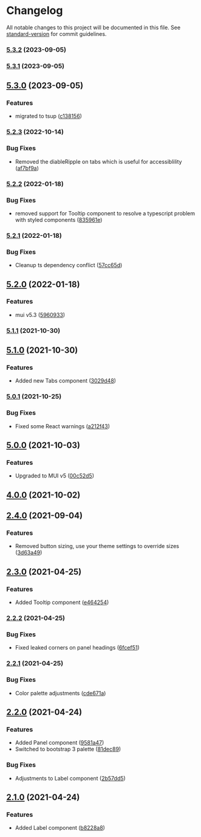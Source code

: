# Changelog

All notable changes to this project will be documented in this file. See [standard-version](https://github.com/conventional-changelog/standard-version) for commit guidelines.

### [5.3.2](https://github.com/claytonfbell/material-ui-bootstrap/compare/v5.3.1...v5.3.2) (2023-09-05)

### [5.3.1](https://github.com/claytonfbell/material-ui-bootstrap/compare/v5.3.0...v5.3.1) (2023-09-05)

## [5.3.0](https://github.com/claytonfbell/material-ui-bootstrap/compare/v5.2.3...v5.3.0) (2023-09-05)


### Features

* migrated to tsup ([c138156](https://github.com/claytonfbell/material-ui-bootstrap/commit/c138156e2fbba518219b1009c1c0dc7926646ad2))

### [5.2.3](https://github.com/claytonfbell/material-ui-bootstrap/compare/v5.2.2...v5.2.3) (2022-10-14)


### Bug Fixes

* Removed the diableRipple on tabs which is useful for accessiblility ([af7bf9a](https://github.com/claytonfbell/material-ui-bootstrap/commit/af7bf9abfc139ca352a3dfc5c6c67d2135ddff92))

### [5.2.2](https://github.com/claytonfbell/material-ui-bootstrap/compare/v5.2.1...v5.2.2) (2022-01-18)


### Bug Fixes

* removed support for Tooltip component to resolve a typescript problem with styled components ([835961e](https://github.com/claytonfbell/material-ui-bootstrap/commit/835961e9a84c2e4582eff6f3f2dd66f49ac52289))

### [5.2.1](https://github.com/claytonfbell/material-ui-bootstrap/compare/v5.2.0...v5.2.1) (2022-01-18)


### Bug Fixes

* Cleanup ts dependency conflict ([57cc65d](https://github.com/claytonfbell/material-ui-bootstrap/commit/57cc65df463a9c19e64fb30fe03aac49938f18f2))

## [5.2.0](https://github.com/claytonfbell/material-ui-bootstrap/compare/v5.1.1...v5.2.0) (2022-01-18)


### Features

* mui v5.3 ([5960933](https://github.com/claytonfbell/material-ui-bootstrap/commit/5960933b7bb7cc198d80fc3eee7c5d5babd0107b))

### [5.1.1](https://github.com/claytonfbell/material-ui-bootstrap/compare/v5.1.0...v5.1.1) (2021-10-30)

## [5.1.0](https://github.com/claytonfbell/material-ui-bootstrap/compare/v5.0.1...v5.1.0) (2021-10-30)


### Features

* Added new Tabs component ([3029d48](https://github.com/claytonfbell/material-ui-bootstrap/commit/3029d48662d9f6ec851877c393f0bc20b2a20799))

### [5.0.1](https://github.com/claytonfbell/material-ui-bootstrap/compare/v5.0.0...v5.0.1) (2021-10-25)


### Bug Fixes

* Fixed some React warnings ([a212f43](https://github.com/claytonfbell/material-ui-bootstrap/commit/a212f43a5d8a3c0d21da2348ffdf2cfd90f84bb0))

## [5.0.0](https://github.com/claytonfbell/material-ui-bootstrap/compare/v4.0.0...v5.0.0) (2021-10-03)


### Features

* Upgraded to MUI v5 ([00c52d5](https://github.com/claytonfbell/material-ui-bootstrap/commit/00c52d524f29fffd7ce5359b80b54aa73ac22b1d))

## [4.0.0](https://github.com/claytonfbell/material-ui-bootstrap/compare/v2.4.0...v4.0.0) (2021-10-02)

## [2.4.0](https://github.com/claytonfbell/material-ui-bootstrap/compare/v2.3.0...v2.4.0) (2021-09-04)


### Features

* Removed button sizing, use your theme settings to override sizes ([3d63a49](https://github.com/claytonfbell/material-ui-bootstrap/commit/3d63a49da9985e5c70d83bc0def74e6bb736d141))

## [2.3.0](https://github.com/claytonfbell/material-ui-bootstrap/compare/v2.2.2...v2.3.0) (2021-04-25)


### Features

* Added Tooltip component ([e464254](https://github.com/claytonfbell/material-ui-bootstrap/commit/e464254f9f1eae327041a9dc4ebbaa5735ff7bcd))

### [2.2.2](https://github.com/claytonfbell/material-ui-bootstrap/compare/v2.2.1...v2.2.2) (2021-04-25)


### Bug Fixes

* Fixed leaked corners on panel headings ([6fcef51](https://github.com/claytonfbell/material-ui-bootstrap/commit/6fcef51c138a678b0a4b891b988d44f4d9208f0a))

### [2.2.1](https://github.com/claytonfbell/material-ui-bootstrap/compare/v2.2.0...v2.2.1) (2021-04-25)


### Bug Fixes

* Color palette adjustments ([cde671a](https://github.com/claytonfbell/material-ui-bootstrap/commit/cde671a9681f47f0a90a4c3aaec4eeb8cc88277e))

## [2.2.0](https://github.com/claytonfbell/material-ui-bootstrap/compare/v2.1.0...v2.2.0) (2021-04-24)


### Features

* Added Panel component ([9581a47](https://github.com/claytonfbell/material-ui-bootstrap/commit/9581a47090cced9859cbc78895be45c31f337397))
* Switched to bootstrap 3 palette ([81dec89](https://github.com/claytonfbell/material-ui-bootstrap/commit/81dec89fde5eb6ff94c2c8786ba68e3945d94616))


### Bug Fixes

* Adjustments to Label component ([2b57dd5](https://github.com/claytonfbell/material-ui-bootstrap/commit/2b57dd5a29689cab27ca933bca4c6620e3078e38))

## [2.1.0](https://github.com/claytonfbell/material-ui-bootstrap/compare/v2.0.0...v2.1.0) (2021-04-24)


### Features

* Added Label component ([b8228a8](https://github.com/claytonfbell/material-ui-bootstrap/commit/b8228a80f80fd883c808f6fec6a93650edcfa76b))
